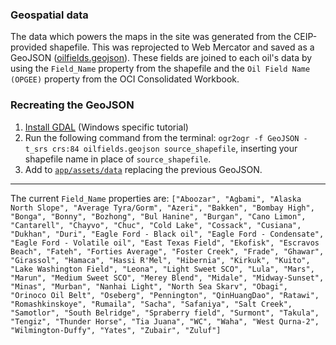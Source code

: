 ### Geospatial data

The data which powers the maps in the site was generated from the CEIP-provided shapefile. This was reprojected to Web Mercator and saved as a GeoJSON ([oilfields.geojson](https://github.com/carnegieendowment/oil-climate-index-2/blob/master/app/assets/data/oilfields.geojson)). These fields are joined to each oil's data by using the `Field_Name` property from the shapefile and the `Oil Field Name (OPGEE)` property from the OCI Consolidated Workbook.

### Recreating the GeoJSON

1. [Install GDAL](http://sandbox.idre.ucla.edu/sandbox/tutorials/installing-gdal-for-windows) (Windows specific tutorial)
2. Run the following command from the terminal: `ogr2ogr -f GeoJSON -t_srs crs:84 oilfields.geojson source_shapefile`, inserting your shapefile name in place of `source_shapefile`.
3. Add to [`app/assets/data`](https://github.com/carnegieendowment/oil-climate-index-2/tree/master/app/assets/data) replacing the previous GeoJSON.

---

The current `Field_Name` properties are: `["Aboozar", "Agbami", "Alaska North Slope", "Average Tyra/Gorm", "Azeri", "Bakken", "Bombay High", "Bonga", "Bonny", "Bozhong", "Bul Hanine", "Burgan", "Cano Limon", "Cantarell", "Chayvo", "Chuc", "Cold Lake", "Cossack", "Cusiana", "Dukhan", "Duri", "Eagle Ford - Black oil", "Eagle Ford - Condensate", "Eagle Ford - Volatile oil", "East Texas Field", "Ekofisk", "Escravos Beach", "Fateh", "Forties Average", "Foster Creek", "Frade", "Ghawar", "Girassol", "Hamaca", "Hassi R'Mel", "Hibernia", "Kirkuk", "Kuito", "Lake Washington Field", "Leona", "Light Sweet SCO", "Lula", "Mars", "Marun", "Medium Sweet SCO", "Merey Blend", "Midale", "Midway-Sunset", "Minas", "Murban", "Nanhai Light", "North Sea Skarv", "Obagi", "Orinoco Oil Belt", "Oseberg", "Pennington", "QinHuangDao", "Ratawi", "Romashkinskoye", "Rumaila", "Sacha", "Safaniya", "Salt Creek", "Samotlor", "South Belridge", "Spraberry field", "Surmont", "Takula", "Tengiz", "Thunder Horse", "Tia Juana", "WC", "Waha", "West Qurna-2", "Wilmington-Duffy", "Yates", "Zubair", "Zuluf"]`
